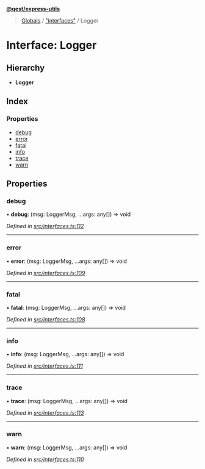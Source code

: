 **[@qest/express-utils](../README.md)**

> [Globals](../README.md) / ["interfaces"](../modules/_interfaces_.md) / Logger

# Interface: Logger

## Hierarchy

* **Logger**

## Index

### Properties

* [debug](_interfaces_.logger.md#debug)
* [error](_interfaces_.logger.md#error)
* [fatal](_interfaces_.logger.md#fatal)
* [info](_interfaces_.logger.md#info)
* [trace](_interfaces_.logger.md#trace)
* [warn](_interfaces_.logger.md#warn)

## Properties

### debug

•  **debug**: (msg: LoggerMsg, ...args: any[]) => void

*Defined in [src/interfaces.ts:112](https://github.com/qest-cz/express-utils/blob/e9e3add/src/interfaces.ts#L112)*

___

### error

•  **error**: (msg: LoggerMsg, ...args: any[]) => void

*Defined in [src/interfaces.ts:109](https://github.com/qest-cz/express-utils/blob/e9e3add/src/interfaces.ts#L109)*

___

### fatal

•  **fatal**: (msg: LoggerMsg, ...args: any[]) => void

*Defined in [src/interfaces.ts:108](https://github.com/qest-cz/express-utils/blob/e9e3add/src/interfaces.ts#L108)*

___

### info

•  **info**: (msg: LoggerMsg, ...args: any[]) => void

*Defined in [src/interfaces.ts:111](https://github.com/qest-cz/express-utils/blob/e9e3add/src/interfaces.ts#L111)*

___

### trace

•  **trace**: (msg: LoggerMsg, ...args: any[]) => void

*Defined in [src/interfaces.ts:113](https://github.com/qest-cz/express-utils/blob/e9e3add/src/interfaces.ts#L113)*

___

### warn

•  **warn**: (msg: LoggerMsg, ...args: any[]) => void

*Defined in [src/interfaces.ts:110](https://github.com/qest-cz/express-utils/blob/e9e3add/src/interfaces.ts#L110)*
